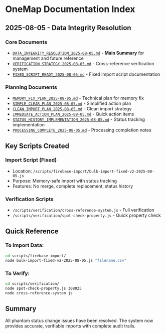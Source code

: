 # OneMap Documentation Index

## 2025-08-05 - Data Integrity Resolution

### Core Documents
- [`DATA_INTEGRITY_RESOLUTION_2025-08-05.md`](./DATA_INTEGRITY_RESOLUTION_2025-08-05.md) - **Main Summary** for management and future reference
- [`VERIFICATION_STRATEGY_2025-08-05.md`](./VERIFICATION_STRATEGY_2025-08-05.md) - Cross-reference verification system
- [`FIXED_SCRIPT_READY_2025-08-05.md`](./FIXED_SCRIPT_READY_2025-08-05.md) - Fixed import script documentation

### Planning Documents
- [`MEMORY_FIX_PLAN_2025-08-05.md`](./MEMORY_FIX_PLAN_2025-08-05.md) - Technical plan for memory fix
- [`SIMPLE_CLEAR_PLAN_2025-08-05.md`](./SIMPLE_CLEAR_PLAN_2025-08-05.md) - Simplified action plan
- [`CLEAN_IMPORT_PLAN_2025-08-05.md`](./CLEAN_IMPORT_PLAN_2025-08-05.md) - Clean import strategy
- [`IMMEDIATE_ACTION_PLAN_2025-08-05.md`](./IMMEDIATE_ACTION_PLAN_2025-08-05.md) - Quick action items
- [`STATUS_HISTORY_IMPLEMENTATION_2025-08-05.md`](./STATUS_HISTORY_IMPLEMENTATION_2025-08-05.md) - Status tracking implementation
- [`PROCESSING_COMPLETE_2025-08-05.md`](./PROCESSING_COMPLETE_2025-08-05.md) - Processing completion notes

## Key Scripts Created

### Import Script (Fixed)
- Location: `/scripts/firebase-import/bulk-import-fixed-v2-2025-08-05.js`
- Purpose: Memory-safe import with status tracking
- Features: No merge, complete replacement, status history

### Verification Scripts
- `/scripts/verification/cross-reference-system.js` - Full verification
- `/scripts/verification/spot-check-property.js` - Quick property check

## Quick Reference

### To Import Data:
```bash
cd scripts/firebase-import/
node bulk-import-fixed-v2-2025-08-05.js "filename.csv"
```

### To Verify:
```bash
cd scripts/verification/
node spot-check-property.js 308025
node cross-reference-system.js
```

## Summary
All phantom status change issues have been resolved. The system now provides accurate, verifiable imports with complete audit trails.